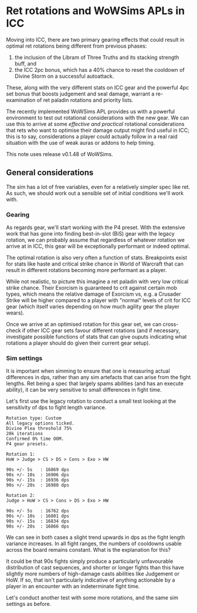 # Ret rotations and WoWSims APLs in ICC


Moving into ICC, there are two primary gearing effects that could result in optimal ret rotations being different from previous phases:
1. the inclusion of the Libram of Three Truths and its stacking strength buff, and
2. the ICC 2pc bonus, which has a 40% chance to reset the cooldown of Divine Storm on a successful autoattack.

These, along with the very different stats on ICC gear and the powerful 4pc set bonus that boosts judgement and seal damage, warrant a re-examination of ret paladin rotations and priority lists.

The recently implemented WoWSims APL provides us with a powerful environment to test out rotational considerations with the new gear.
We can use this to arrive at some *effective and practical* rotational considerations that rets who want to optimise their damage output might find useful in ICC; this is to say, considerations a player could actually follow in a real raid situation with the use of weak auras or addons to help timing.

This note uses release v0.1.48 of WoWSims.

## General considerations

The sim has a lot of free variables, even for a relatively simpler spec like ret.
As such, we should work out a sensible set of initial conditions we'll work with.

### Gearing

As regards gear, we'll start working with the P4 preset.
With the extensive work that has gone into finding best-in-slot (BiS) gear with the legacy rotation, we can probably assume that regardless of whatever rotation we arrive at in ICC, this gear will be exceptionally performant or indeed optimal.

The optimal rotation is also very often a function of stats.
Breakpoints exist for stats like haste and critical strike chance in World of Warcraft that can result in different rotations becoming more performant as a player.

While not realistic, to picture this imagine a ret paladin with very low critical strike chance.
Their Exorcism is guaranteed to crit against certain mob types, which means the relative damage of Exorcism vs, e.g. a Crusader Strike will be higher compared to a player with "normal" levels of crit for ICC gear (which itself varies depending on how much agility gear the player wears).

Once we arrive at an optimised rotation for this gear set, we can cross-check if other ICC gear sets favour different rotations (and if necessary, investigate possible functions of stats that can give ouputs indicating what rotations a player should do given their current gear setup).

### Sim settings

It is important when simming to ensure that one is measuring actual differences in dps, rather than any sim artefacts that can arise from the fight lengths.
Ret being a spec that largely spams abilities (and has an execute ability), it can be very sensitive to small differences in fight time.

Let's first use the legacy rotation to conduct a small test looking at the sensitivity of dps to fight length variance.

```
Rotation type: Custom
All legacy options ticked.
Divine Plea threshold 75%
20k iterations
Confirmed 0% time OOM.
P4 gear presets.

Rotation 1:
HoW > Judge > CS > DS > Cons > Exo > HW

90s +/- 5s   : 16869 dps
90s +/- 10s  : 16906 dps
90s +/- 15s  : 16936 dps
90s +/- 20s  : 16980 dps

Rotation 2:
Judge > HoW > CS > Cons > DS > Exo > HW

90s +/- 5s   : 16762 dps
90s +/- 10s  : 16801 dps
90s +/- 15s  : 16834 dps
90s +/- 20s  : 16866 dps

```

We can see in both cases a slight trend upwards in dps as the fight length variance increases.
In all fight ranges, the numbers of cooldowns usable across the board remains constant.
What is the explanation for this?

It could be that 90s fights simply produce a particularly unfavourable distribution of cast sequences, and shorter or longer fights than this have slightly more numbers of high-damage casts abilities like Judgement or HoW. If so, that isn't particularly indicative of anything actionable by a player in an encounter with an indeterminate fight time.

Let's conduct another test with some more rotations, and the same sim settings as before.

```

```

